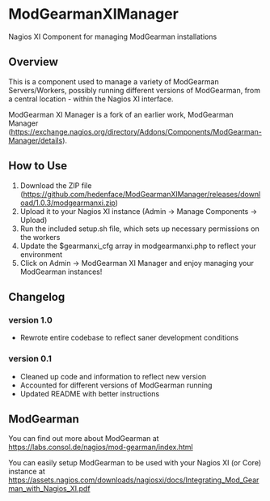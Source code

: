 # ModGearmanXIManager
Nagios XI Component for managing ModGearman installations

## Overview
This is a component used to manage a variety of ModGearman Servers/Workers, possibly running different versions of ModGearman, from a central location - within the Nagios XI interface. 

ModGearman XI Manager is a fork of an earlier work, ModGearman Manager (https://exchange.nagios.org/directory/Addons/Components/ModGearman-Manager/details).

## How to Use
1. Download the ZIP file (https://github.com/hedenface/ModGearmanXIManager/releases/download/1.0.3/modgearmanxi.zip)
2. Upload it to your Nagios XI instance (Admin -> Manage Components -> Upload)
3. Run the included setup.sh file, which sets up necessary permissions on the workers
4. Update the $gearmanxi_cfg array in modgearmanxi.php to reflect your environment
5. Click on Admin -> ModGearman XI Manager and enjoy managing your ModGearman instances!

## Changelog

### version 1.0
* Rewrote entire codebase to reflect saner development conditions

### version 0.1
* Cleaned up code and information to reflect new version
* Accounted for different versions of ModGearman running
* Updated README with better instructions

## ModGearman
You can find out more about ModGearman at https://labs.consol.de/nagios/mod-gearman/index.html

You can easily setup ModGearman to be used with your Nagios XI (or Core) instance at https://assets.nagios.com/downloads/nagiosxi/docs/Integrating_Mod_Gearman_with_Nagios_XI.pdf
